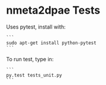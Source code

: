 # nmeta2dpae Tests

Uses pytest, install with:

    ```
    sudo apt-get install python-pytest
    ```

To run test, type in:

    ```
    py.test tests_unit.py
    ```

